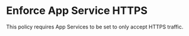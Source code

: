 # Enforce App Service HTTPS

This policy requires App Services to be set to only accept HTTPS traffic.